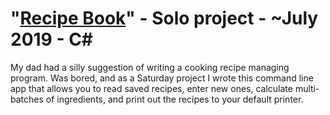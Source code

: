 # "[Recipe Book](https://github.com/TheUbMunster/portfolio-code-snippets/tree/main/Recipe%20Book)" - Solo project - ~July 2019 - C#
My dad had a silly suggestion of writing a cooking recipe managing program. Was bored, and as a Saturday project I wrote this command line app that allows you to
read saved recipes, enter new ones, calculate multi-batches of ingredients, and print out the recipes to your default printer.